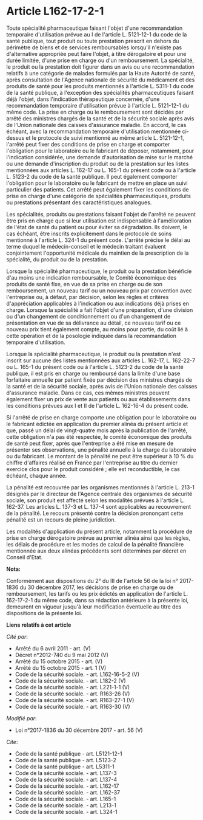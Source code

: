 # Article L162-17-2-1

Toute spécialité pharmaceutique faisant l'objet d'une recommandation temporaire d'utilisation prévue au I de l'article L.
5121-12-1 du code de la santé publique, tout produit ou toute prestation prescrit en dehors du périmètre de biens et de
services remboursables lorsqu'il n'existe pas d'alternative appropriée peut faire l'objet, à titre dérogatoire et pour une
durée limitée, d'une prise en charge ou d'un remboursement. La spécialité, le produit ou la prestation doit figurer dans un
avis ou une recommandation relatifs à une catégorie de malades formulés par la Haute Autorité de santé, après consultation de
l'Agence nationale de sécurité du médicament et des produits de santé pour les produits mentionnés à l'article L. 5311-1 du
code de la santé publique, à l'exception des spécialités pharmaceutiques faisant déjà l'objet, dans l'indication
thérapeutique concernée, d'une recommandation temporaire d'utilisation prévue à l'article L. 5121-12-1 du même code. La prise
en charge ou le remboursement sont décidés par arrêté des ministres chargés de la santé et de la sécurité sociale après avis
de l'Union nationale des caisses d'assurance maladie. En accord, le cas échéant, avec la recommandation temporaire
d'utilisation mentionnée ci-dessus et le protocole de suivi mentionné au même article L. 5121-12-1, l'arrêté peut fixer des
conditions de prise en charge et comporter l'obligation pour le laboratoire ou le fabricant de déposer, notamment, pour
l'indication considérée, une demande d'autorisation de mise sur le marché ou une demande d'inscription du produit ou de la
prestation sur les listes mentionnées aux articles L. 162-17 ou L. 165-1 du présent code ou à l'article L. 5123-2 du code de
la santé publique. Il peut également comporter l'obligation pour le laboratoire ou le fabricant de mettre en place un suivi
particulier des patients. Cet arrêté peut également fixer les conditions de prise en charge d'une catégorie de spécialités
pharmaceutiques, produits ou prestations présentant des caractéristiques analogues.

Les spécialités, produits ou prestations faisant l'objet de l'arrêté ne peuvent être pris en charge que si leur utilisation
est indispensable à l'amélioration de l'état de santé du patient ou pour éviter sa dégradation. Ils doivent, le cas échéant,
être inscrits explicitement dans le protocole de soins mentionné à l'article L. 324-1 du présent code. L'arrêté précise le
délai au terme duquel le médecin-conseil et le médecin traitant évaluent conjointement l'opportunité médicale du maintien de
la prescription de la spécialité, du produit ou de la prestation.

Lorsque la spécialité pharmaceutique, le produit ou la prestation bénéficie d'au moins une indication remboursable, le Comité
économique des produits de santé fixe, en vue de sa prise en charge ou de son remboursement, un nouveau tarif ou un nouveau
prix par convention avec l'entreprise ou, à défaut, par décision, selon les règles et critères d'appréciation applicables à
l'indication ou aux indications déjà prises en charge. Lorsque la spécialité a fait l'objet d'une préparation, d'une division
ou d'un changement de conditionnement ou d'un changement de présentation en vue de sa délivrance au détail, ce nouveau tarif
ou ce nouveau prix tient également compte, au moins pour partie, du coût lié à cette opération et de la posologie indiquée
dans la recommandation temporaire d'utilisation.

Lorsque la spécialité pharmaceutique, le produit ou la prestation n'est inscrit sur aucune des listes mentionnées aux
articles L. 162-17, L. 162-22-7 ou L. 165-1 du présent code ou à l'article L. 5123-2 du code de la santé publique, il est
pris en charge ou remboursé dans la limite d'une base forfaitaire annuelle par patient fixée par décision des ministres
chargés de la santé et de la sécurité sociale, après avis de l'Union nationale des caisses d'assurance maladie. Dans ce cas,
ces mêmes ministres peuvent également fixer un prix de vente aux patients ou aux établissements dans les conditions prévues
aux I et II de l'article L. 162-16-4 du présent code.

Si l'arrêté de prise en charge comporte une obligation pour le laboratoire ou le fabricant édictée en application du premier
alinéa du présent article et que, passé un délai de vingt-quatre mois après la publication de l'arrêté, cette obligation n'a
pas été respectée, le comité économique des produits de santé peut fixer, après que l'entreprise a été mise en mesure de
présenter ses observations, une pénalité annuelle à la charge du laboratoire ou du fabricant. Le montant de la pénalité ne
peut être supérieur à 10 % du chiffre d'affaires réalisé en France par l'entreprise au titre du dernier exercice clos pour le
produit considéré ; elle est reconductible, le cas échéant, chaque année.

La pénalité est recouvrée par les organismes mentionnés à l'article L. 213-1 désignés par le directeur de l'Agence centrale
des organismes de sécurité sociale, son produit est affecté selon les modalités prévues à l'article L. 162-37. Les articles
L. 137-3 et L. 137-4 sont applicables au recouvrement de la pénalité. Le recours présenté contre la décision prononçant cette
pénalité est un recours de pleine juridiction.

Les modalités d'application du présent article, notamment la procédure de prise en charge dérogatoire prévue au premier
alinéa ainsi que les règles, les délais de procédure et les modes de calcul de la pénalité financière mentionnée aux deux
alinéas précédents sont déterminés par décret en Conseil d'Etat.

**Nota:**

Conformément aux dispositions du 2° du III de l'article 56 de la loi n° 2017-1836 du 30 décembre 2017, les décisions de prise
en charge ou de remboursement, les tarifs ou les prix édictés en application de l'article L. 162-17-2-1 du même code, dans sa
rédaction antérieure à la présente loi, demeurent en vigueur jusqu'à leur modification éventuelle au titre des dispositions
de la présente loi.

**Liens relatifs à cet article**

_Cité par_:

  - Arrêté du 6 avril 2011 - art. (V)
  - Décret n°2012-740 du 9 mai 2012 (V)
  - Arrêté du 15 octobre 2015 - art. (V)
  - Arrêté du 15 octobre 2015 - art. 1 (V)
  - Code de la sécurité sociale. - art. L162-16-5-2 (V)
  - Code de la sécurité sociale. - art. L182-2 (V)
  - Code de la sécurité sociale. - art. L221-1-1 (V)
  - Code de la sécurité sociale. - art. R163-26 (V)
  - Code de la sécurité sociale. - art. R163-27-1 (V)
  - Code de la sécurité sociale. - art. R163-30 (V)

_Modifié par_:

  - Loi n°2017-1836 du 30 décembre 2017 - art. 56 (V)

_Cite_:

  - Code de la santé publique - art. L5121-12-1
  - Code de la santé publique - art. L5123-2
  - Code de la santé publique - art. L5311-1
  - Code de la sécurité sociale. - art. L137-3
  - Code de la sécurité sociale. - art. L137-4
  - Code de la sécurité sociale. - art. L162-17
  - Code de la sécurité sociale. - art. L162-37
  - Code de la sécurité sociale. - art. L165-1
  - Code de la sécurité sociale. - art. L213-1
  - Code de la sécurité sociale. - art. L324-1

